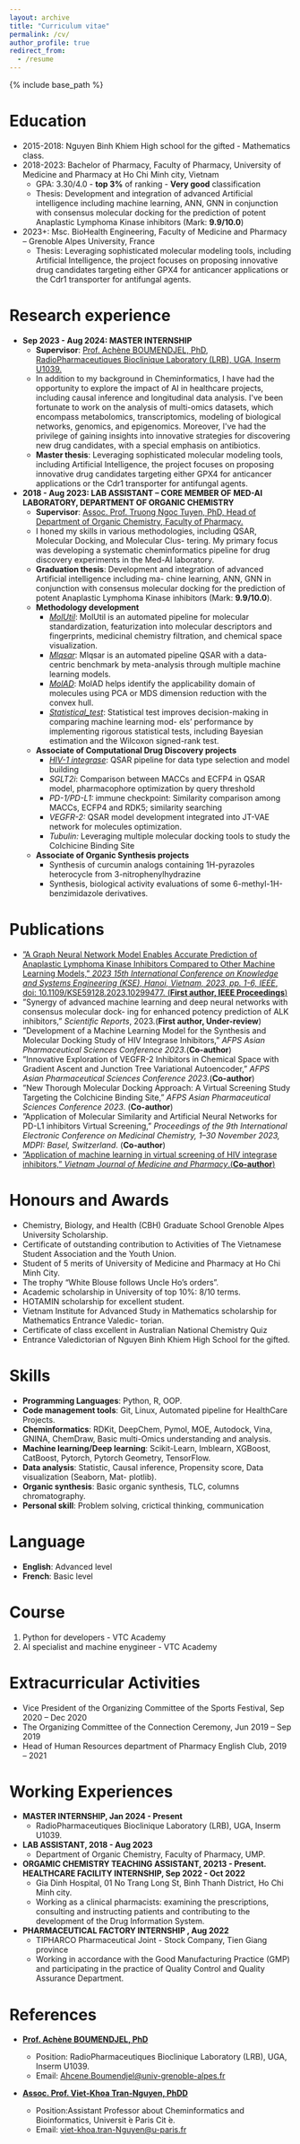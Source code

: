 ```yaml
---
layout: archive
title: "Curriculum vitae"
permalink: /cv/
author_profile: true
redirect_from:
  - /resume
---
```


{% include base_path %}

Education
======
* 2015-2018: Nguyen Binh Khiem High school for the gifted - Mathematics class.
* 2018-2023: Bachelor of Pharmacy, Faculty of Pharmacy, University of Medicine and Pharmacy at Ho Chi Minh city, Vietnam
  * GPA: 3.30/4.0 - **top 3%** of ranking - **Very good** classification
  * Thesis: Development and integration of advanced Artificial intelligence including machine learning, ANN, GNN in conjunction with consensus molecular docking for the prediction of potent Anaplastic Lymphoma Kinase inhibitors (Mark: **9.9/10.0**)
* 2023+: Msc. BioHealth Engineering, Faculty of Medicine and Pharmacy – Grenoble Alpes University, France
  * Thesis: Leveraging sophisticated molecular modeling tools, including Artificial Intelligence, the project focuses on proposing innovative drug candidates targeting either GPX4 for anticancer applications or the Cdr1 transporter for antifungal agents.

Research experience
======
* **Sep 2023 - Aug 2024: MASTER INTERNSHIP**
  * **Supervisor**: [Prof. Achène BOUMENDJEL, PhD, RadioPharmaceutiques Bioclinique Laboratory (LRB), UGA, Inserm U1039.](https://www.researchgate.net/profile/Ahcene-Boumendjel)
  * In addition to my background in Cheminformatics, I have had the opportunity to explore the impact of AI in healthcare projects, including causal inference and longitudinal data analysis. I've been fortunate to work on the analysis of multi-omics datasets, which encompass metabolomics, transcriptomics, modeling of biological networks, genomics, and epigenomics. Moreover, I've had the privilege of gaining insights into innovative strategies for discovering new drug candidates, with a special emphasis on antibiotics.
  * **Master thesis**: Leveraging sophisticated molecular modeling tools, including Artificial Intelligence, the project focuses on proposing innovative drug candidates targeting either GPX4 for anticancer applications or the Cdr1 transporter for antifungal agents.
* **2018 - Aug 2023: LAB ASSISTANT – CORE MEMBER OF MED-AI LABORATORY, DEPARTMENT OF ORGANIC CHEMISTRY**
  * **Supervisor**: [Assoc. Prof. Truong Ngoc Tuyen, PhD, Head of Department of Organic Chemistry, Faculty of Pharmacy.](http://uphcm.edu.vn/emplinfo.aspx?EmplCode=truongngoctuyen)
  * I honed my skills in various methodologies, including QSAR, Molecular Docking, and Molecular Clus- tering. My primary focus was developing a systematic cheminformatics pipeline for drug discovery experiments in the Med-AI laboratory.
  * **Graduation thesis**:  Development and integration of advanced Artificial intelligence including ma- chine learning, ANN, GNN in conjunction with consensus molecular docking for the prediction of potent Anaplastic Lymphoma Kinase inhibitors (Mark: **9.9/10.0**).
  * **Methodology development**
    * *[MolUtil](https://github.com/TieuLongPhan/MolUtil)*: MolUtil is an automated pipeline for molecular standardization, featurization into molecular descriptors and fingerprints, medicinal chemistry filtration, and chemical space visualization.
    * *[Mlqsar](https://github.com/TieuLongPhan/mlqsar)*: Mlqsar is an automated pipeline QSAR with a data-centric benchmark by meta-analysis through multiple machine learning models.
    * *[MolAD](https://github.com/trinhthechuong/Applicability-domain)*: MolAD helps identify the applicability domain of molecules using PCA or MDS dimension reduction with the convex hull.
    * *[Statistical_test](https://github.com/trinhthechuong/Compared_performane)*: Statistical test improves decision-making in comparing machine learning mod- els’ performance by implementing rigorous statistical tests, including Bayesian estimation and the Wilcoxon signed-rank test.
  * **Associate of Computational Drug Discovery projects**
    * *[HIV-1 integrase](https://github.com/TieuLongPhan/HIV_IN_QSAR)*: QSAR pipeline for data type selection and model building
    * *SGLT2i*: Comparison between MACCs and ECFP4 in QSAR model, pharmacophore optimization by query threshold 
    * *PD-1/PD-L1:* immune checkpoint: Similarity comparison among MACCs, ECFP4 and RDK5; similarity searching
    * *VEGFR-2:* QSAR model development integrated into JT-VAE network for molecules optimization.
    * *Tubulin:* Leveraging multiple molecular docking tools to study the Colchicine Binding Site
  * **Associate of Organic Synthesis projects**
    * Synthesis of curcumin analogs containing 1H-pyrazoles heterocycle from 3-nitrophenylhydrazine
    * Synthesis, biological activity evaluations of some 6-methyl-1H-benzimidazole derivatives. 

Publications
=======
  * [”A Graph Neural Network Model Enables Accurate Prediction of Anaplastic Lymphoma Kinase Inhibitors Compared to Other Machine Learning Models,” *2023 15th International Conference on Knowledge and Systems Engineering (KSE), Hanoi, Vietnam, 2023, pp. 1-6, IEEE*, doi: 10.1109/KSE59128.2023.10299477. (**First author, IEEE Proceedings**)](../_publications/KSE_GNN.md)
  * ”Synergy of advanced machine learning and deep neural networks with consensus molecular dock- ing for enhanced potency prediction of ALK inhibitors,” *Scientific Reports*, 2023.(**First author, Under-review**)
  * ”Development of a Machine Learning Model for the Synthesis and Molecular Docking Study of HIV Integrase Inhibitors,” *AFPS Asian Pharmaceutical Sciences Conference 2023*.(**Co-author**)
  * ”Innovative Exploration of VEGFR-2 Inhibitors in Chemical Space with Gradient Ascent and Junction Tree Variational Autoencoder,” *AFPS Asian Pharmaceutical Sciences Conference 2023*.(**Co-author**)
  * ”New Thorough Molecular Docking Approach: A Virtual Screening Study Targeting the Colchicine Binding Site,” *AFPS Asian Pharmaceutical Sciences Conference 2023*. (**Co-author**)
  * ”Application of Molecular Similarity and Artificial Neural Networks for PD-L1 inhibitors Virtual Screening,” *Proceedings of the 9th International Electronic Conference on Medicinal Chemistry, 1–30 November 2023, MDPI: Basel, Switzerland*. (**Co-author**)
  * [”Application of machine learning in virtual screening of HIV integrase inhibitors,” *Vietnam Journal of Medicine and Pharmacy*.(**Co-author**)](../_publications/2022-07-01-HIV-ML-VJP.md)
  

Honours and Awards
=====
* Chemistry, Biology, and Health (CBH) Graduate School Grenoble Alpes University Scholarship.
* Certificate of outstanding contribution to Activities of The Vietnamese Student Association and the Youth Union.
* Student of 5 merits of University of Medicine and Pharmacy at Ho Chi Minh City.
* The trophy “White Blouse follows Uncle Ho’s orders”.
* Academic scholarship in University of top 10%: 8/10 terms.
* HOTAMIN scholarship for excellent student.
* Vietnam Institute for Advanced Study in Mathematics scholarship for Mathematics Entrance Valedic- torian.
* Certificate of class excellent in Australian National Chemistry Quiz
* Entrance Valedictorian of Nguyen Binh Khiem High School for the gifted.

Skills
======
* **Programming Languages**: Python, R, OOP.
* **Code management tools**: Git, Linux, Automated pipeline for HealthCare Projects.
* **Cheminformatics**: RDKit, DeepChem, Pymol, MOE, Autodock, Vina, GNINA, ChemDraw, Basic multi-Omics understanding and analysis.
* **Machine learning/Deep learning**: Scikit-Learn, Imblearn, XGBoost, CatBoost, Pytorch, Pytorch Geometry, TensorFlow.
* **Data analysis**:  Statistic, Causal inference, Propensity score, Data visualization (Seaborn, Mat- plotlib).
* **Organic synthesis**: Basic organic synthesis, TLC, columns chromatography.
* **Personal skill**: Problem solving, crictical thinking, communication

Language
======
* **English**: Advanced level
* **French**: Basic level

Course
======
1. Python for developers - VTC Academy
2. AI specialist and machine enygineer - VTC Academy

Extracurricular Activities
=====
* Vice President of the Organizing Committee of the Sports Festival, Sep 2020 – Dec 2020 
* The Organizing Committee of the Connection Ceremony, Jun 2019 – Sep 2019
* Head of Human Resources department of Pharmacy English Club, 2019 – 2021

Working Experiences
======
* **MASTER INTERNSHIP, Jan 2024 - Present**
  * RadioPharmaceutiques Bioclinique Laboratory (LRB), UGA, Inserm U1039.
* **LAB ASSISTANT, 2018 - Aug 2023**
  * Department of Organic Chemistry, Faculty of Pharmacy, UMP.
* **ORGAMIC CHEMISTRY TEACHING ASSISTANT, 20213 - Present. HEALTHCARE FACILITY INTERNSHIP, Sep 2022 - Oct 2022**
  * Gia Dinh Hospital, 01 No Trang Long St, Binh Thanh District, Ho Chi Minh city.
  * Working as a clinical pharmacists: examining the prescriptions, consulting and instructing patients and contributing to the development of the Drug Information System.
* **PHARMACEUTICAL FACTORY INTERNSHIP , Aug 2022**
  * TIPHARCO Pharmaceutical Joint - Stock Company, Tien Giang province
  * Working in accordance with the Good Manufacturing Practice (GMP) and participating in the practice of Quality Control and Quality Assurance Department.


References
======
* [**Prof. Achène BOUMENDJEL, PhD**](https://www.researchgate.net/profile/Ahcene-Boumendjel)
  * Position: RadioPharmaceutiques Bioclinique Laboratory (LRB), UGA, Inserm U1039.
  * Email: [Ahcene.Boumendjel@univ-grenoble-alpes.fr](mailto:Ahcene.Boumendjel@univ-grenoble-alpes.fr)
  

* [**Assoc. Prof. Viet-Khoa Tran-Nguyen, PhDD**](https://www.researchgate.net/profile/Viet-Khoa-Tran-Nguyen)
  * Position:Assistant Professor about Cheminformatics and Bioinformatics, Universit ́e Paris Cit ́e.
  * Email: [viet-khoa.tran-Nguyen@u-paris.fr](mailto:viet-khoa.tran-Nguyen@u-paris.fr)
  





